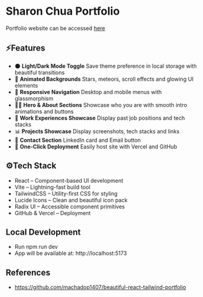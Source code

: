 # Sharon Chua Portfolio

Portfolio website can be accessed [here](https://sharon-chua.vercel.app )

## ⚡Features
 * 🌑 **Light/Dark Mode Toggle** Save theme preference in local storage with beautiful transitions
* 💫 **Animated Backgrounds** Stars, meteors, scroll effects and glowing UI elements
* 📱 **Responsive Navigation** Desktop and mobile menus with glassmorphism
* 👧🏻 **Hero & About Sections** Showcase who you are with smooth intro animations and buttons
* 💼 **Work Experiences Showcase** Display past job positions and tech stacks
* 📊 **Projects Showcase** Display screenshots, tech stacks and links
* 📩 **Contact Section** LinkedIn card and Email button
* 🚀 **One-Click Deployment** Easily host site with Vercel and GitHub

## ⚙️Tech Stack
* React – Component-based UI development
* Vite – Lightning-fast build tool
* TailwindCSS – Utility-first CSS for styling
* Lucide Icons – Clean and beautiful icon pack
* Radix UI – Accessible component primitives
* GitHub & Vercel – Deployment

## Local Development
* Run npm run dev
* App will be available at: http://localhost:5173

## References
* https://github.com/machadop1407/beautiful-react-tailwind-portfolio
